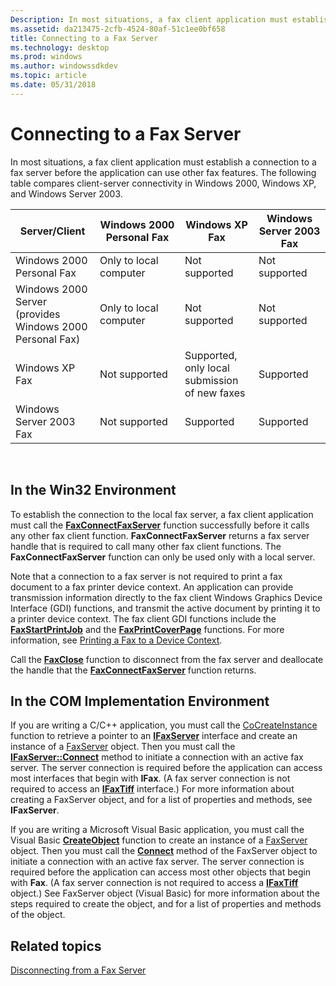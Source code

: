 ```yaml
---
Description: In most situations, a fax client application must establish a connection to a fax server before the application can use other fax features.
ms.assetid: da213475-2cfb-4524-80af-51c1ee0bf658
title: Connecting to a Fax Server
ms.technology: desktop
ms.prod: windows
ms.author: windowssdkdev
ms.topic: article
ms.date: 05/31/2018
---
```


# Connecting to a Fax Server

In most situations, a fax client application must establish a connection to a fax server before the application can use other fax features. The following table compares client-server connectivity in Windows 2000, Windows XP, and Windows Server 2003.



| Server/Client                                            | Windows 2000 Personal Fax | Windows XP Fax                                | Windows Server 2003 Fax |
|----------------------------------------------------------|---------------------------|-----------------------------------------------|-------------------------|
| Windows 2000 Personal Fax                                | Only to local computer    | Not supported                                 | Not supported           |
| Windows 2000 Server (provides Windows 2000 Personal Fax) | Only to local computer    | Not supported                                 | Not supported           |
| Windows XP Fax                                           | Not supported             | Supported, only local submission of new faxes | Supported               |
| Windows Server 2003 Fax                                  | Not supported             | Supported                                     | Supported               |



 

## In the Win32 Environment

To establish the connection to the local fax server, a fax client application must call the [**FaxConnectFaxServer**](/previous-versions/windows/desktop/api/Winfax/nf-winfax-faxconnectfaxservera) function successfully before it calls any other fax client function. **FaxConnectFaxServer** returns a fax server handle that is required to call many other fax client functions. The **FaxConnectFaxServer** function can only be used only with a local server.

Note that a connection to a fax server is not required to print a fax document to a fax printer device context. An application can provide transmission information directly to the fax client Windows Graphics Device Interface (GDI) functions, and transmit the active document by printing it to a printer device context. The fax client GDI functions include the [**FaxStartPrintJob**](/previous-versions/windows/desktop/api/Winfax/nf-winfax-faxstartprintjoba) and the [**FaxPrintCoverPage**](/previous-versions/windows/desktop/api/Winfax/nf-winfax-faxprintcoverpagea) functions. For more information, see [Printing a Fax to a Device Context](-mfax-printing-a-fax-to-a-device-context.md).

Call the [**FaxClose**](/previous-versions/windows/desktop/api/Winfax/nc-winfax-pfaxclose) function to disconnect from the fax server and deallocate the handle that the [**FaxConnectFaxServer**](/previous-versions/windows/desktop/api/Winfax/nf-winfax-faxconnectfaxservera) function returns.

## In the COM Implementation Environment

If you are writing a C/C++ application, you must call the [CoCreateInstance](http://msdn.microsoft.com/en-us/library/ms686615.aspx) function to retrieve a pointer to an [**IFaxServer**](/previous-versions/windows/desktop/api/faxcom/nn-faxcom-ifaxserver) interface and create an instance of a [FaxServer](-mfax-faxserver-client.md) object. Then you must call the [**IFaxServer::Connect**](/previous-versions/windows/desktop/api/faxcomex/) method to initiate a connection with an active fax server. The server connection is required before the application can access most interfaces that begin with **IFax**. (A fax server connection is not required to access an [**IFaxTiff**](/previous-versions/windows/desktop/api/Faxcom/nn-faxcom-ifaxtiff) interface.) For more information about creating a FaxServer object, and for a list of properties and methods, see **IFaxServer**.

If you are writing a Microsoft Visual Basic application, you must call the Visual Basic [**CreateObject**](https://msdn.microsoft.com/windows/desktop/ec11fd03-b420-412f-b25a-057f877cefbc) function to create an instance of a [FaxServer](-mfax-faxserver-client.md) object. Then you must call the [**Connect**](/previous-versions/windows/desktop/api/FaxComex/nf-faxcomex-ifaxserver-connect) method of the FaxServer object to initiate a connection with an active fax server. The server connection is required before the application can access most other objects that begin with **Fax**. (A fax server connection is not required to access a [**IFaxTiff**](/previous-versions/windows/desktop/api/Faxcom/nn-faxcom-ifaxtiff) object.) See FaxServer object (Visual Basic) for more information about the steps required to create the object, and for a list of properties and methods of the object.

## Related topics

<dl> <dt>

[Disconnecting from a Fax Server](-mfax-disconnecting-from-a-fax-server.md)
</dt> </dl>

 

 



